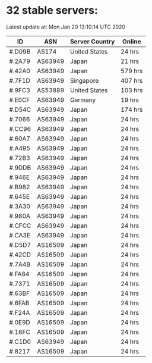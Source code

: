 # 32 stable servers:

Latest update at: Mon Jan 20 13:10:14 UTC 2020

| ID | ASN | Server Country | Online |
| -- | --- | -------------- | ------ |
| #.D09B | AS174 | United States | 24 hrs |
| #.2A79 | AS63949 | Japan | 21 hrs |
| #.42A0 | AS63949 | Japan | 579 hrs |
| #.7F1D | AS63949 | Singapore | 407 hrs |
| #.9FC3 | AS53889 | United States | 103 hrs |
| #.E0CF | AS63949 | Germany | 19 hrs |
| #.D54C | AS63949 | Japan | 174 hrs |
| #.7066 | AS63949 | Japan | 24 hrs |
| #.CC96 | AS63949 | Japan | 24 hrs |
| #.60A7 | AS63949 | Japan | 24 hrs |
| #.A495 | AS63949 | Japan | 24 hrs |
| #.72B3 | AS63949 | Japan | 24 hrs |
| #.9DDB | AS63949 | Japan | 24 hrs |
| #.946E | AS63949 | Japan | 24 hrs |
| #.B982 | AS63949 | Japan | 24 hrs |
| #.645E | AS63949 | Japan | 24 hrs |
| #.3A30 | AS63949 | Japan | 24 hrs |
| #.980A | AS63949 | Japan | 24 hrs |
| #.CFCC | AS63949 | Japan | 24 hrs |
| #.CA3E | AS63949 | Japan | 24 hrs |
| #.D5D7 | AS16509 | Japan | 24 hrs |
| #.42CD | AS16509 | Japan | 24 hrs |
| #.7A4B | AS16509 | Japan | 24 hrs |
| #.FA84 | AS16509 | Japan | 24 hrs |
| #.7371 | AS16509 | Japan | 24 hrs |
| #.63BF | AS16509 | Japan | 24 hrs |
| #.6FAB | AS16509 | Japan | 24 hrs |
| #.F24A | AS16509 | Japan | 24 hrs |
| #.0E9D | AS16509 | Japan | 24 hrs |
| #.16FC | AS16509 | Japan | 24 hrs |
| #.C1D0 | AS63949 | Japan | 24 hrs |
| #.8217 | AS16509 | Japan | 24 hrs |


